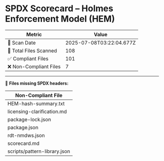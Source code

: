 # SPDX Scorecard – Holmes Enforcement Model (HEM)

| Metric | Value |
|--------|-------|
| 📅 Scan Date | 2025-07-08T03:22:04.677Z |
| 📂 Total Files Scanned | 108 |
| ✅ Compliant Files | 101 |
| ❌ Non-Compliant Files | 7 |


---

🚫 **Files missing SPDX headers:**

| Non-Compliant File |
|--------------------|
| HEM-hash-summary.txt |
| licensing-clarification.md |
| package-lock.json |
| package.json |
| rdt-nmdws.json |
| scorecard.md |
| scripts/pattern-library.json |
